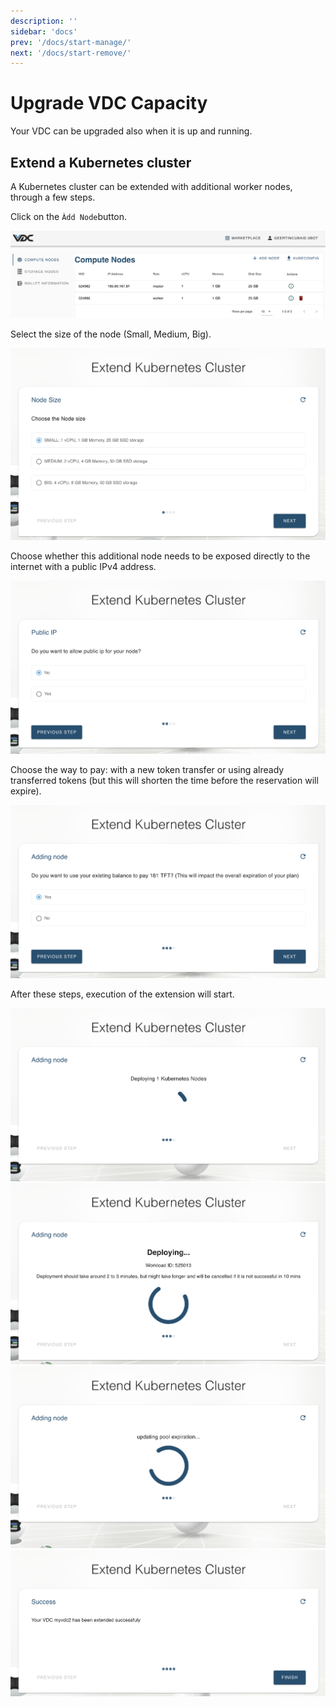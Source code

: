 ```yaml
---
description: ''
sidebar: 'docs'
prev: '/docs/start-manage/'
next: '/docs/start-remove/'
---
```


# Upgrade VDC Capacity

Your VDC can be upgraded also when it is up and running.

## Extend a Kubernetes cluster

A Kubernetes cluster can be extended with additional worker nodes, through a few steps.

Click on the `Àdd Node`button.

![](./img/00_k8s_extension_add_node.png)

Select the size of the node (Small, Medium, Big).

![](./img/01_k8s_extension_select_size.png)

 Choose whether this additional node needs to be exposed directly to the internet with a public IPv4 address.

 ![](./img/02_k8s_extension_public_ip.png)

 Choose the way to pay: with a new token transfer or using already transferred tokens (but this will shorten the time before the reservation will expire).

 ![](./img/03_k8s_extension_payment_choice.png)

 After these steps, execution of the extension will start.

 ![](./img/04_k8s_extension_deploy.png)
 ![](./img/05_k8s_extension_deploy_workload.png)
 ![](./img/06_k8s_extension_update_expiration.png)
 ![](./img/07_k8s_extension_success.png)
